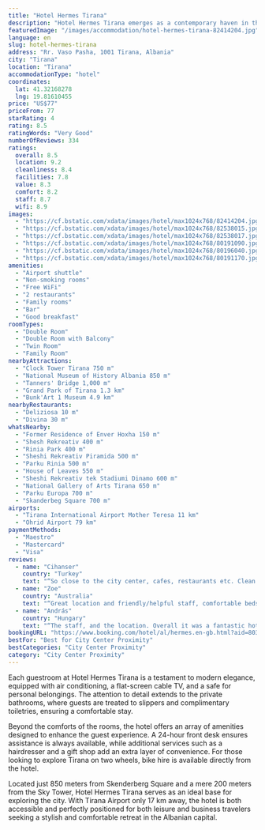 ```yaml
---
title: "Hotel Hermes Tirana"
description: "Hotel Hermes Tirana emerges as a contemporary haven in the heart of Tirana's vibrant Blloku area, merely a stone's throw away from the iconic Skanderbeg Square."
featuredImage: "/images/accommodation/hotel-hermes-tirana-82414204.jpg"
language: en
slug: hotel-hermes-tirana
address: "Rr. Vaso Pasha, 1001 Tirana, Albania"
city: "Tirana"
location: "Tirana"
accommodationType: "hotel"
coordinates:
  lat: 41.32168278
  lng: 19.81610455
price: "US$77"
priceFrom: 77
starRating: 4
rating: 8.5
ratingWords: "Very Good"
numberOfReviews: 334
ratings:
  overall: 8.5
  location: 9.2
  cleanliness: 8.4
  facilities: 7.8
  value: 8.3
  comfort: 8.2
  staff: 8.7
  wifi: 8.9
images:
  - "https://cf.bstatic.com/xdata/images/hotel/max1024x768/82414204.jpg?k=6cc567a22b4869c47b1974ddb057815805196382a393e56c88d7421468e8598a&o=&hp=1"
  - "https://cf.bstatic.com/xdata/images/hotel/max1024x768/82538015.jpg?k=6740a357d7be613d558073481982cfd9d7fb0e8fbfd2400c8f337cc55524faec&o=&hp=1"
  - "https://cf.bstatic.com/xdata/images/hotel/max1024x768/82538017.jpg?k=4a12e708e046bf14143826ee7b81d31513fa48fbce3da80e63d2dbfaa56dd3ea&o=&hp=1"
  - "https://cf.bstatic.com/xdata/images/hotel/max1024x768/80191090.jpg?k=7887af2f5c4bc9ccdb120beecbc9eb5711cb6bb9fb7f8c0f6a0760cf5110a713&o=&hp=1"
  - "https://cf.bstatic.com/xdata/images/hotel/max1024x768/80196040.jpg?k=a325bc99aa476aab1200d99993f7be569236c58b7d556b1397ba612e4a75ed07&o=&hp=1"
  - "https://cf.bstatic.com/xdata/images/hotel/max1024x768/80191170.jpg?k=9f54b3b1e022d3d023edf3259bd8a77a31154e38486032d0f186c20b31657c7e&o=&hp=1"
amenities:
  - "Airport shuttle"
  - "Non-smoking rooms"
  - "Free WiFi"
  - "2 restaurants"
  - "Family rooms"
  - "Bar"
  - "Good breakfast"
roomTypes:
  - "Double Room"
  - "Double Room with Balcony"
  - "Twin Room"
  - "Family Room"
nearbyAttractions:
  - "Clock Tower Tirana 750 m"
  - "National Museum of History Albania 850 m"
  - "Tanners' Bridge 1,000 m"
  - "Grand Park of Tirana 1.3 km"
  - "Bunk'Art 1 Museum 4.9 km"
nearbyRestaurants:
  - "Deliziosa 10 m"
  - "Divina 30 m"
whatsNearby:
  - "Former Residence of Enver Hoxha 150 m"
  - "Shesh Rekreativ 400 m"
  - "Rinia Park 400 m"
  - "Sheshi Rekreativ Piramida 500 m"
  - "Parku Rinia 500 m"
  - "House of Leaves 550 m"
  - "Sheshi Rekreativ tek Stadiumi Dinamo 600 m"
  - "National Gallery of Arts Tirana 650 m"
  - "Parku Europa 700 m"
  - "Skanderbeg Square 700 m"
airports:
  - "Tirana International Airport Mother Teresa 11 km"
  - "Ohrid Airport 79 km"
paymentMethods:
  - "Maestro"
  - "Mastercard"
  - "Visa"
reviews:
  - name: "Cihanser"
    country: "Turkey"
    text: "“So close to the city center, cafes, restaurants etc. Clean and comfortable. Easy check in and check out.”"
  - name: "Zoe"
    country: "Australia"
    text: "“Great location and friendly/helpful staff, comfortable beds Security staff man the hotel at nighttime which made us feel safe and secure”"
  - name: "András"
    country: "Hungary"
    text: "“The staff, and the location. Overall it was a fantastic hotel. Some stuff is definitely lacking, while other stuff is just brilliant (it's very similar to the whole city in this regard :D)”"
bookingURL: "https://www.booking.com/hotel/al/hermes.en-gb.html?aid=8035640"
bestFor: "Best for City Center Proximity"
bestCategories: "City Center Proximity"
category: "City Center Proximity"
---
```


Each guestroom at Hotel Hermes Tirana is a testament to modern elegance, equipped with air conditioning, a flat-screen cable TV, and a safe for personal belongings. The attention to detail extends to the private bathrooms, where guests are treated to slippers and complimentary toiletries, ensuring a comfortable stay.

Beyond the comforts of the rooms, the hotel offers an array of amenities designed to enhance the guest experience. A 24-hour front desk ensures assistance is always available, while additional services such as a hairdresser and a gift shop add an extra layer of convenience. For those looking to explore Tirana on two wheels, bike hire is available directly from the hotel.

Located just 850 meters from Skenderberg Square and a mere 200 meters from the Sky Tower, Hotel Hermes Tirana serves as an ideal base for exploring the city. With Tirana Airport only 17 km away, the hotel is both accessible and perfectly positioned for both leisure and business travelers seeking a stylish and comfortable retreat in the Albanian capital.